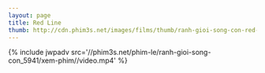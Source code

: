 ```yaml
---
layout: page
title: Red Line
thumb: http://cdn.phim3s.net/images/films/thumb/ranh-gioi-song-con-red-line-2013.jpg
---
```

{% include jwpadv src='//phim3s.net/phim-le/ranh-gioi-song-con_5941/xem-phim//video.mp4' %}